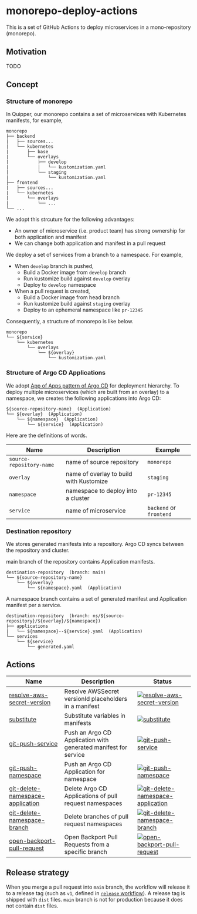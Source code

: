 # monorepo-deploy-actions

This is a set of GitHub Actions to deploy microservices in a mono-repository (monorepo).


## Motivation

TODO


## Concept

### Structure of monorepo

In Quipper, our monorepo contains a set of microservices with Kubernetes manifests, for example,

```
monorepo
├── backend
|   ├── sources...
|   └── kubernetes
|       ├── base
|       └── overlays
|           ├── develop
|           |   └── kustomization.yaml
|           └── staging
|               └── kustomization.yaml
├── frontend
|   ├── sources...
|   └── kubernetes
|       └── overlays
|           └── ...
└── ...
```

We adopt this strcuture for the following advantages:

- An owner of microservice (i.e. product team) has strong ownership for both application and manifest
- We can change both application and manifest in a pull request

We deploy a set of services from a branch to a namespace.
For example,

- When `develop` branch is pushed,
    - Build a Docker image from `develop` branch
    - Run kustomize build against `develop` overlay
    - Deploy to `develop` namespace
- When a pull request is created,
    - Build a Docker image from head branch
    - Run kustomize build against `staging` overlay
    - Deploy to an ephemeral namespace like `pr-12345`

Consequently, a structure of monorepo is like below.

```
monorepo
└── ${service}
    └── kubernetes
        └── overlays
            └── ${overlay}
                └── kustomization.yaml
```


### Structure of Argo CD Applications

We adopt [App of Apps pattern of Argo CD](https://argoproj.github.io/argo-cd/operator-manual/cluster-bootstrapping/) for deployment hierarchy.
To deploy multiple microservices (which are built from an overlay) to a namespace, we creates the following applications into Argo CD:

```
${source-repository-name}  (Application)
└── ${overlay}  (Application)
    └── ${namespace}  (Application)
        └── ${service}  (Application)
```

Here are the definitions of words.

Name | Description | Example
-----|-------------|--------
`source-repository-name` | name of source repository | `monorepo`
`overlay` | name of overlay to build with Kustomize | `staging`
`namespace` | namespace to deploy into a cluster | `pr-12345`
`service` | name of microservice | `backend` or `frontend`


### Destination repository

We stores generated manifests into a repository.
Argo CD syncs between the repository and cluster.

main branch of the repository contains Application manifests.

```
destination-repository  (branch: main)
└── ${source-repository-name}
    └── ${overlay}
        └── ${namespace}.yaml  (Application)
```

A namespace branch contains a set of generated manifest and Application manifest per a service.

```
destination-repository  (branch: ns/${source-repository}/${overlay}/${namespace})
├── applications
|   └── ${namespace}--${service}.yaml  (Application)
└── services
    └── ${service}
        └── generated.yaml
```



## Actions

| Name | Description | Status
|------|-------------|-------
| [resolve-aws-secret-version](resolve-aws-secret-version) | Resolve AWSSecret versionId placeholders in a manifest | [![resolve-aws-secret-version](https://github.com/quipper/monorepo-deploy-actions/actions/workflows/resolve-aws-secret-version.yaml/badge.svg)](https://github.com/quipper/monorepo-deploy-actions/actions/workflows/resolve-aws-secret-version.yaml)
| [substitute](substitute) | Substitute variables in manifests | [![substitute](https://github.com/quipper/monorepo-deploy-actions/actions/workflows/substitute.yaml/badge.svg)](https://github.com/quipper/monorepo-deploy-actions/actions/workflows/substitute.yaml)
| [git-push-service](git-push-service) | Push an Argo CD Application with generated manifest for service | [![git-push-service](https://github.com/quipper/monorepo-deploy-actions/actions/workflows/git-push-service.yaml/badge.svg)](https://github.com/quipper/monorepo-deploy-actions/actions/workflows/git-push-service.yaml)
| [git-push-namespace](git-push-namespace) | Push an Argo CD Application for namespace | [![git-push-namespace](https://github.com/quipper/monorepo-deploy-actions/actions/workflows/git-push-namespace.yaml/badge.svg)](https://github.com/quipper/monorepo-deploy-actions/actions/workflows/git-push-namespace.yaml)
| [git-delete-namespace-application](git-delete-namespace-application) | Delete Argo CD Applications of pull request namespaces | [![git-delete-namespace-application](https://github.com/quipper/monorepo-deploy-actions/actions/workflows/git-delete-namespace-application.yaml/badge.svg)](https://github.com/quipper/monorepo-deploy-actions/actions/workflows/git-delete-namespace-application.yaml)
| [git-delete-namespace-branch](git-delete-namespace-branch) | Delete branches of pull request namespaces | [![git-delete-namespace-branch](https://github.com/quipper/monorepo-deploy-actions/actions/workflows/git-delete-namespace-branch.yaml/badge.svg)](https://github.com/quipper/monorepo-deploy-actions/actions/workflows/git-delete-namespace-branch.yaml)
| [open-backport-pull-request](open-backport-pull-request) | Open Backport Pull Requests from a specific branch | [![open-backport-pull-request](https://github.com/quipper/monorepo-deploy-actions/actions/workflows/open-backport-pull-request.yaml/badge.svg)](https://github.com/quipper/monorepo-deploy-actions/actions/workflows/open-backport-pull-request.yaml)


## Release strategy

When you merge a pull request into `main` branch, the workflow will release it to a release tag (such as `v1`, defined in [`release` workflow](.github/workflows/release.yaml)).
A release tag is shipped with `dist` files.
`main` branch is not for production because it does not contain `dist` files.
